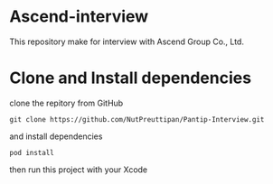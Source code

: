 # Ascend-interview
This repository make for interview with Ascend Group Co., Ltd.


# Clone and Install dependencies

clone the repitory from GitHub

    git clone https://github.com/NutPreuttipan/Pantip-Interview.git

and install dependencies 

    pod install
    
then run this project with your Xcode
